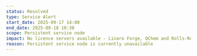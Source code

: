 ```yaml
---
status: Resolved
type: Service Alert
start_date: 2025-09-17 14:00
end_date: 2025-09-18 10:30
scope: Persistent service node
impact: No licence servers available - Linaro Forge, QChem and Rolls-Royce software will not work
reason: Persistent service node is currently unavailable
---
```


